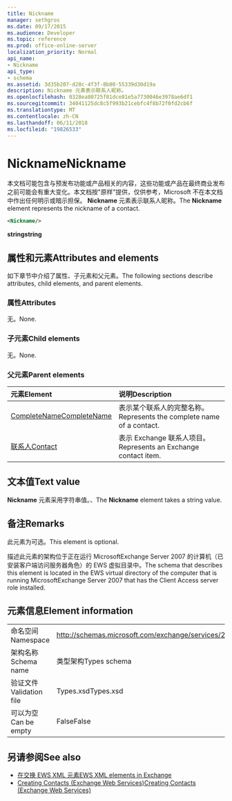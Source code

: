 ```yaml
---
title: Nickname
manager: sethgros
ms.date: 09/17/2015
ms.audience: Developer
ms.topic: reference
ms.prod: office-online-server
localization_priority: Normal
api_name:
- Nickname
api_type:
- schema
ms.assetid: 3d35b207-d28c-4f3f-8b00-55339d30d19a
description: Nickname 元素表示联系人昵称。
ms.openlocfilehash: 0328ea80725f81dce81e5a7730046e3978ae6df1
ms.sourcegitcommit: 34041125dc8c5f993b21cebfc4f8b72f0fd2cb6f
ms.translationtype: MT
ms.contentlocale: zh-CN
ms.lasthandoff: 06/11/2018
ms.locfileid: "19826533"
---
```

# <a name="nickname"></a><span data-ttu-id="7f150-103">Nickname</span><span class="sxs-lookup"><span data-stu-id="7f150-103">Nickname</span></span>

<span data-ttu-id="7f150-104">本文档可能包含与预发布功能或产品相关的内容，这些功能或产品在最终商业发布之前可能会有重大变化。本文档按"原样"提供，仅供参考，Microsoft 不在本文档中作出任何明示或暗示担保。 **Nickname** 元素表示联系人昵称。</span><span class="sxs-lookup"><span data-stu-id="7f150-104">The **Nickname** element represents the nickname of a contact.</span></span> 
  
```xml
<Nickname/>
```

<span data-ttu-id="7f150-105">**string**</span><span class="sxs-lookup"><span data-stu-id="7f150-105">**string**</span></span>

## <a name="attributes-and-elements"></a><span data-ttu-id="7f150-106">属性和元素</span><span class="sxs-lookup"><span data-stu-id="7f150-106">Attributes and elements</span></span>

<span data-ttu-id="7f150-107">如下章节中介绍了属性、子元素和父元素。</span><span class="sxs-lookup"><span data-stu-id="7f150-107">The following sections describe attributes, child elements, and parent elements.</span></span>
  
### <a name="attributes"></a><span data-ttu-id="7f150-108">属性</span><span class="sxs-lookup"><span data-stu-id="7f150-108">Attributes</span></span>

<span data-ttu-id="7f150-109">无。</span><span class="sxs-lookup"><span data-stu-id="7f150-109">None.</span></span>
  
### <a name="child-elements"></a><span data-ttu-id="7f150-110">子元素</span><span class="sxs-lookup"><span data-stu-id="7f150-110">Child elements</span></span>

<span data-ttu-id="7f150-111">无。</span><span class="sxs-lookup"><span data-stu-id="7f150-111">None.</span></span>
  
### <a name="parent-elements"></a><span data-ttu-id="7f150-112">父元素</span><span class="sxs-lookup"><span data-stu-id="7f150-112">Parent elements</span></span>

|<span data-ttu-id="7f150-113">**元素**</span><span class="sxs-lookup"><span data-stu-id="7f150-113">**Element**</span></span>|<span data-ttu-id="7f150-114">**说明**</span><span class="sxs-lookup"><span data-stu-id="7f150-114">**Description**</span></span>|
|:-----|:-----|
|[<span data-ttu-id="7f150-115">CompleteName</span><span class="sxs-lookup"><span data-stu-id="7f150-115">CompleteName</span></span>](completename.md) <br/> |<span data-ttu-id="7f150-116">表示某个联系人的完整名称。</span><span class="sxs-lookup"><span data-stu-id="7f150-116">Represents the complete name of a contact.</span></span>  <br/> |
|[<span data-ttu-id="7f150-117">联系人</span><span class="sxs-lookup"><span data-stu-id="7f150-117">Contact</span></span>](contact.md) <br/> |<span data-ttu-id="7f150-118">表示 Exchange 联系人项目。</span><span class="sxs-lookup"><span data-stu-id="7f150-118">Represents an Exchange contact item.</span></span>  <br/> |
   
## <a name="text-value"></a><span data-ttu-id="7f150-119">文本值</span><span class="sxs-lookup"><span data-stu-id="7f150-119">Text value</span></span>

<span data-ttu-id="7f150-120">**Nickname** 元素采用字符串值。、</span><span class="sxs-lookup"><span data-stu-id="7f150-120">The **Nickname** element takes a string value.</span></span> 
  
## <a name="remarks"></a><span data-ttu-id="7f150-121">备注</span><span class="sxs-lookup"><span data-stu-id="7f150-121">Remarks</span></span>

<span data-ttu-id="7f150-122">此元素为可选。</span><span class="sxs-lookup"><span data-stu-id="7f150-122">This element is optional.</span></span>
  
<span data-ttu-id="7f150-123">描述此元素的架构位于正在运行 MicrosoftExchange Server 2007 的计算机（已安装客户端访问服务器角色）的 EWS 虚拟目录中。</span><span class="sxs-lookup"><span data-stu-id="7f150-123">The schema that describes this element is located in the EWS virtual directory of the computer that is running MicrosoftExchange Server 2007 that has the Client Access server role installed.</span></span>
  
## <a name="element-information"></a><span data-ttu-id="7f150-124">元素信息</span><span class="sxs-lookup"><span data-stu-id="7f150-124">Element information</span></span>

|||
|:-----|:-----|
|<span data-ttu-id="7f150-125">命名空间</span><span class="sxs-lookup"><span data-stu-id="7f150-125">Namespace</span></span>  <br/> |http://schemas.microsoft.com/exchange/services/2006/types  <br/> |
|<span data-ttu-id="7f150-126">架构名称</span><span class="sxs-lookup"><span data-stu-id="7f150-126">Schema name</span></span>  <br/> |<span data-ttu-id="7f150-127">类型架构</span><span class="sxs-lookup"><span data-stu-id="7f150-127">Types schema</span></span>  <br/> |
|<span data-ttu-id="7f150-128">验证文件</span><span class="sxs-lookup"><span data-stu-id="7f150-128">Validation file</span></span>  <br/> |<span data-ttu-id="7f150-129">Types.xsd</span><span class="sxs-lookup"><span data-stu-id="7f150-129">Types.xsd</span></span>  <br/> |
|<span data-ttu-id="7f150-130">可以为空</span><span class="sxs-lookup"><span data-stu-id="7f150-130">Can be empty</span></span>  <br/> |<span data-ttu-id="7f150-131">False</span><span class="sxs-lookup"><span data-stu-id="7f150-131">False</span></span>  <br/> |
   
## <a name="see-also"></a><span data-ttu-id="7f150-132">另请参阅</span><span class="sxs-lookup"><span data-stu-id="7f150-132">See also</span></span>

- [<span data-ttu-id="7f150-133">在交换 EWS XML 元素</span><span class="sxs-lookup"><span data-stu-id="7f150-133">EWS XML elements in Exchange</span></span>](ews-xml-elements-in-exchange.md)
- [<span data-ttu-id="7f150-134">Creating Contacts (Exchange Web Services)</span><span class="sxs-lookup"><span data-stu-id="7f150-134">Creating Contacts (Exchange Web Services)</span></span>](http://msdn.microsoft.com/library/4845917e-70d1-481c-bbd7-011ec6571789%28Office.15%29.aspx)

